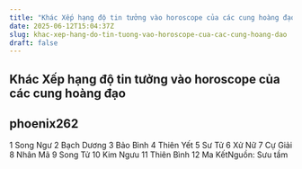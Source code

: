 ```yaml
---
title: "Khác Xếp hạng độ tin tưởng vào horoscope của các cung hoàng đạo"
date: 2025-06-12T15:04:37Z
slug: khac-xep-hang-do-tin-tuong-vao-horoscope-cua-cac-cung-hoang-dao
draft: false
---
```


## Khác Xếp hạng độ tin tưởng vào horoscope của các cung hoàng đạo

## phoenix262

1 Song Ngư​ ​2 Bạch Dương​ ​3 Bảo Bình​ ​4 Thiên Yết​ ​5 Sư Tử​ ​6 Xử Nữ​ ​7 Cự Giải​ ​8 Nhân Mã​ ​9 Song Tử​ ​10 Kim Ngưu​ ​11 Thiên Bình​ ​12 Ma Kết​Nguồn: Sưu tầm